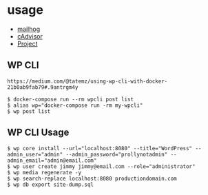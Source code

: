 # usage
- [mailhog](http://localhost:8002/)
- [cAdvisor](http://localhost:8080/containers/)
- [Project](http://localhost)

## WP CLI

    https://medium.com/@tatemz/using-wp-cli-with-docker-21b0ab9fab79#.9antrgm4y

    $ docker-compose run --rm wpcli post list
    $ alias wp="docker-compose run -rm my-wpcli"
    $ wp post list

## WP CLI Usage

    $ wp core install --url="localhost:8080" --title="WordPress" --admin_user="admin" --admin_password="prollynotadmin" --admin_email="admin@email.com"
    $ wp user create jimmy jimmy@email.com --role="administrator"
    $ wp media regenerate -y
    $ wp search-replace localhost:8080 productiondomain.com
    $ wp db export site-dump.sql